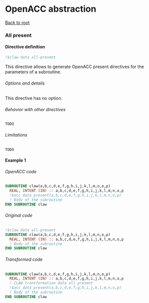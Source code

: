 # OpenACC abstraction
[Back to root](https://github.com/C2SM-RCM/claw-language-definition)
### All present
#### Directive definition
```fortran
!$claw data all-present
```

This directive allows to generate OpenACC present directives for the parameters
of a subroutine.


###### Options and details
This directive has no option.

###### Behavior with other directives
<!--- TODO --->
```
TODO
```

###### Limitations
<!--- TODO --->
```
TODO
```

#### Example 1
###### OpenACC code
```fortran
SUBROUTINE claw(a,b,c,d,e,f,g,h,i,j,k,l,m,n,o,p)
  REAL, INTENT (IN) :: a,b,c,d,e,f,g,h,i,j,k,l,m,n,o,p
  !$acc data present(a,b,c,d,e,f,g,h,i,j,k,l,m,n,o,p)
  ! Body of the subroutine
END SUBROUTINE claw
```

###### Original code
```fortran
!$claw data all-present
SUBROUTINE claw(a,b,c,d,e,f,g,h,i,j,k,l,m,n,o,p)
  REAL, INTENT (IN) :: a,b,c,d,e,f,g,h,i,j,k,l,m,n,o,p
  ! Body of the subroutine
END SUBROUTINE claw
```

###### Transformed code
```fortran
SUBROUTINE claw(a,b,c,d,e,f,g,h,i,j,k,l,m,n,o,p)
  REAL, INTENT (IN) :: a,b,c,d,e,f,g,h,i,j,k,l,m,n,o,p
  ! CLAW transformation data all present
  !$acc data present(a,b,c,d,e,f,g,h,i,j,k,l,m,n,o,p)
  ! Body of the subroutine
END SUBROUTINE claw
```
